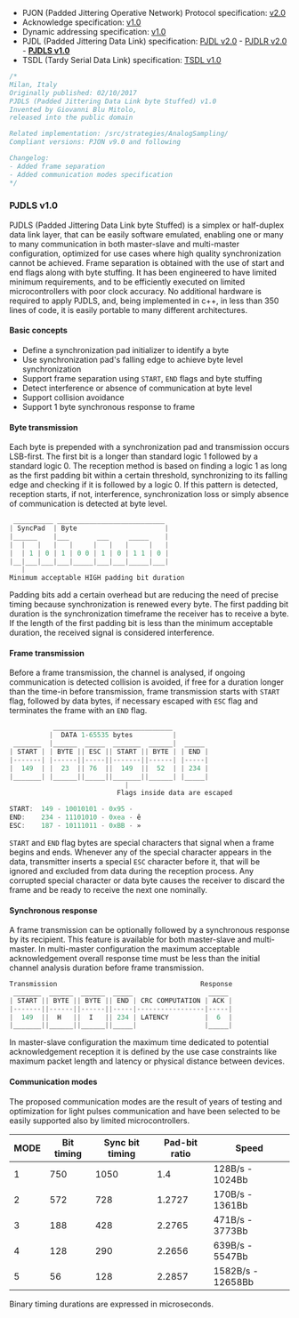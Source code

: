 - PJON (Padded Jittering Operative Network) Protocol specification:
[v2.0](/specification/PJON-protocol-specification-v2.0.md)
- Acknowledge specification: [v1.0](/specification/PJON-protocol-acknowledge-specification-v1.0.md)
- Dynamic addressing specification: [v1.0](/specification/PJON-dynamic-addressing-specification-v1.0.md)
- PJDL (Padded Jittering Data Link) specification:
[PJDL v2.0](/src/strategies/SoftwareBitBang/specification/PJDL-specification-v2.0.md) - [PJDLR v2.0](/src/strategies/OverSampling/specification/PJDLR-specification-v2.0.md) - **[PJDLS v1.0](/src/strategies/AnalogSampling/specification/PJDLS-specification-v1.0.md)**
- TSDL (Tardy Serial Data Link) specification: [TSDL v1.0](/src/strategies/ThroughSerial/specification/TSDL-specification-v1.0.md)

```cpp
/*
Milan, Italy
Originally published: 02/10/2017
PJDLS (Padded Jittering Data Link byte Stuffed) v1.0
Invented by Giovanni Blu Mitolo,
released into the public domain

Related implementation: /src/strategies/AnalogSampling/
Compliant versions: PJON v9.0 and following

Changelog:
- Added frame separation
- Added communication modes specification
*/
```
### PJDLS v1.0
PJDLS (Padded Jittering Data Link byte Stuffed) is a simplex or half-duplex data link layer, that can be easily software emulated, enabling one or many to many communication in both master-slave and multi-master configuration, optimized for use cases where high quality synchronization cannot be achieved. Frame separation is obtained with the use of start and end flags along with byte stuffing. It has been engineered to have limited minimum requirements, and to be efficiently executed on limited microcontrollers with poor clock accuracy. No additional hardware is required to apply PJDLS, and, being implemented in c++, in less than 350 lines of code, it is easily portable to many different architectures.

#### Basic concepts
* Define a synchronization pad initializer to identify a byte
* Use synchronization pad's falling edge to achieve byte level synchronization
* Support frame separation using `START`, `END` flags and byte stuffing
* Detect interference or absence of communication at byte level
* Support collision avoidance
* Support 1 byte synchronous response to frame

#### Byte transmission
Each byte is prepended with a synchronization pad and transmission occurs LSB-first. The first bit is a longer than standard logic 1 followed by a standard logic 0. The reception method is based on finding a logic 1 as long as the first padding bit within a certain threshold, synchronizing to its falling edge and checking if it is followed by a logic 0. If this pattern is detected, reception starts, if not, interference, synchronization loss or simply absence of communication is detected at byte level.    
```cpp  
 __________ ___________________________
| SyncPad  | Byte                      |
|______    |___       ___     _____    |
|  |   |   |   |     |   |   |     |   |
|  | 1 | 0 | 1 | 0 0 | 1 | 0 | 1 1 | 0 |
|__|___|___|___|_____|___|___|_____|___|
   |
Minimum acceptable HIGH padding bit duration
```
Padding bits add a certain overhead but are reducing the need of precise timing because synchronization is renewed every byte. The first padding bit duration is the synchronization timeframe the receiver has to receive a byte. If the length of the first padding bit is less than the minimum acceptable duration, the received signal is considered interference.

#### Frame transmission
Before a frame transmission, the channel is analysed, if ongoing communication is detected collision is avoided, if free for a duration longer than the time-in before transmission, frame transmission starts with `START` flag, followed by data bytes, if necessary escaped with `ESC` flag and terminates the frame with an `END` flag.
```cpp
           ______________________________
          |  DATA 1-65535 bytes          |
 _______  |______  _____  _______  ______|  _____
| START | | BYTE || ESC || START || BYTE | | END |
|-------| |------||-----||-------||------| |-----|
|  149  | |  23  || 76  ||  149  ||  52  | | 234 |
|_______| |______||_____||_______||______| |_____|
                             |
                           Flags inside data are escaped

START:  149 - 10010101 - 0x95 - 
END:    234 - 11101010 - 0xea - ê
ESC:    187 - 10111011 - 0xBB - »
```
`START` and `END` flag bytes are special characters that signal when a frame begins and ends.
Whenever any of the special character appears in the data, transmitter inserts a special `ESC` character before it, that will be ignored and excluded from data during the reception process. Any corrupted special character or data byte causes the receiver to discard the frame and be ready to receive the next one nominally.     

#### Synchronous response
A frame transmission can be optionally followed by a synchronous response by its recipient. This feature is available for both master-slave and multi-master. In multi-master configuration the maximum acceptable acknowledgement overall response time must be less than the initial channel analysis duration before frame transmission.
```cpp  
Transmission                                    Response
 _______  ______  ______  _____                   _____
| START || BYTE || BYTE || END | CRC COMPUTATION | ACK |
|-------||------||------||-----|-----------------|-----|
|  149  ||  H   ||  I   || 234 | LATENCY         |  6  |
|_______||______||______||_____|                 |_____|
```

In master-slave configuration the maximum time dedicated to potential acknowledgement reception it is defined by the use case constraints like maximum packet length and latency or physical distance between devices.

#### Communication modes
The proposed communication modes are the result of years of testing and optimization for light pulses communication and have been selected to be easily supported also by limited microcontrollers.  

| MODE | Bit timing | Sync bit timing | Pad-bit ratio | Speed               |
| ---- | ---------- | --------------- | ------------- | ------------------- |
| 1    | 750        | 1050            | 1.4           | 128B/s  -  1024Bb   |
| 2    | 572        | 728             | 1.2727        | 170B/s  -  1361Bb   |
| 3    | 188        | 428             | 2.2765        | 471B/s  -  3773Bb   |
| 4    | 128        | 290             | 2.2656        | 639B/s  -  5547Bb   |
| 5    | 56         | 128             | 2.2857        | 1582B/s - 12658Bb   |

Binary timing durations are expressed in microseconds.
